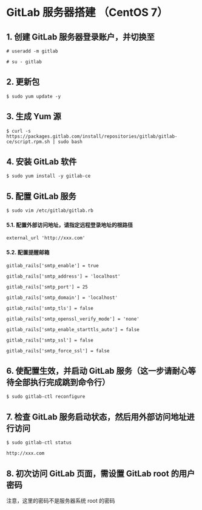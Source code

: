 GitLab 服务器搭建 （CentOS 7）
=================

## 1. 创建 GitLab 服务器登录账户，并切换至

	# useradd -m gitlab
	
	# su - gitlab

## 2. 更新包

	$ sudo yum update -y

## 3. 生成 Yum 源

	$ curl -s https://packages.gitlab.com/install/repositories/gitlab/gitlab-ce/script.rpm.sh | sudo bash

## 4. 安装 GitLab 软件

	$ sudo yum install -y gitlab-ce

## 5. 配置 GitLab 服务

	$ sudo vim /etc/gitlab/gitlab.rb

#### 5.1. 配置外部访问地址，请指定远程登录地址的根路径

	external_url 'http://xxx.com'

#### 5.2. 配置提醒邮箱

	gitlab_rails['smtp_enable'] = true

	gitlab_rails['smtp_address'] = 'localhost'

	gitlab_rails['smtp_port'] = 25

	gitlab_rails['smtp_domain'] = 'localhost'

	gitlab_rails['smtp_tls'] = false

	gitlab_rails['smtp_openssl_verify_mode'] = 'none'

	gitlab_rails['smtp_enable_starttls_auto'] = false

	gitlab_rails['smtp_ssl'] = false

	gitlab_rails['smtp_force_ssl'] = false

## 6. 使配置生效，并启动 GitLab 服务（这一步请耐心等待全部执行完成跳到命令行）

	$ sudo gitlab-ctl reconfigure

## 7. 检查 GitLab 服务启动状态，然后用外部访问地址进行访问

	$ sudo gitlab-ctl status

	http://xxx.com

## 8. 初次访问 GitLab 页面，需设置 GitLab root 的用户密码

注意，这里的密码不是服务器系统 root 的密码

